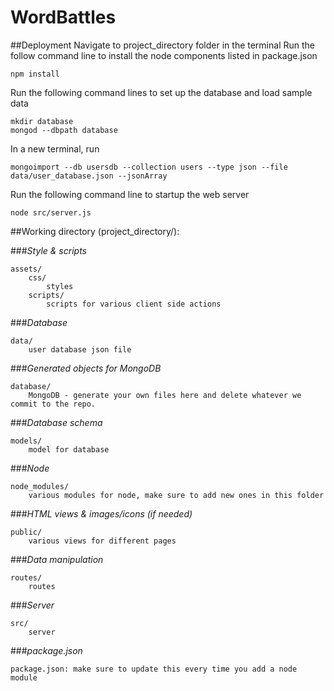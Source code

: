 # WordBattles

##Deployment
Navigate to project_directory folder in the terminal
Run the follow command line to install the node components listed in package.json 
```
npm install
```
Run the following command lines to set up the database and load sample data
```
mkdir database
mongod --dbpath database
```
In a new terminal, run
```
mongoimport --db usersdb --collection users --type json --file data/user_database.json --jsonArray
```
Run the following command line to startup the web server
```
node src/server.js
```

##Working directory (project_directory/):

###*Style & scripts*
```
assets/
	css/
		styles
	scripts/
		scripts for various client side actions
```

###*Database*
```
data/
	user database json file
```

###*Generated objects for MongoDB*
```
database/
	MongoDB - generate your own files here and delete whatever we commit to the repo.
```

###*Database schema*
```
models/
	model for database
```

###*Node*
```
node_modules/
	various modules for node, make sure to add new ones in this folder
```

###*HTML views & images/icons (if needed)*
```
public/
	various views for different pages
```

###*Data manipulation*
```
routes/
	routes
```

###*Server*
```
src/
	server
```

###*package.json*
```
package.json: make sure to update this every time you add a node module
```
